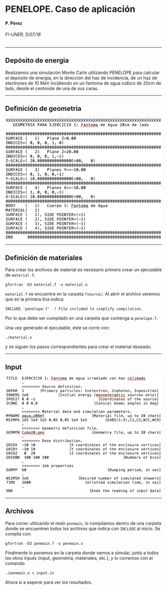 # PENELOPE. Caso de aplicación

#### P. Pérez
###### FI-UNER, 5/07/18

---
<!-- page_number: true -->
## Depósito de energia

Realizamos una simulación Monte Carlo utilizando PENELOPE para calcular el depósito de energía, en la dirección del haz de incidencia, de un haz de electrones de 10 MeV incidiendo en un fantoma de agua cúbico de 20cm de lado, desde el centroide de una de sus caras.

---
<!-- page_number: true -->
## Definición de geometría

<img src="imgs/14-appl.png" width="650" align="middle">

---
<!-- page_number: true -->
## Definición de materiales

Para crear los archivos de material es necesario primero crear un ejecutable de `material.f`:

```
gfortran -O3 material.f -o material.o
```

`material.f` se encuentra en la carpeta `fsource/`. Al abrir el archivo veremos que en la primera lína indica:

``` Fortran
INCLUDE 'penelope.f'  ! File included to simplify compilation.
```

Por lo que debe ser compilado en una carpeta que contenga a `penelope.f`.

Una vez generado el ejecutable, éste se corre con:

```
./material.o
```

y se siguen los pasos correspondientes para crear el material deseado.

---
<!-- page_number: true -->
## Input

<img src="imgs/15-app.png" width="750" align="middle">

---
<!-- page_number: true -->
## Archivos

Para correr utilizando el *main* `penmain`, lo compilamos dentro de una carpeta donde se encuentren todos los archivos que indica con `INCLUDE` al inicio. Se compila con:
```
gfortran -O3 penmain.f -o penmain.o
```

Finalmente lo ponemos en la carpeta donde vamos a simular, junto a todos los otros inputs (input, geometría, materiales, etc.), y lo corremos con el comando:

```
./penmain.o < input.in
```

Ahora sí a esperar para ver los resultados.